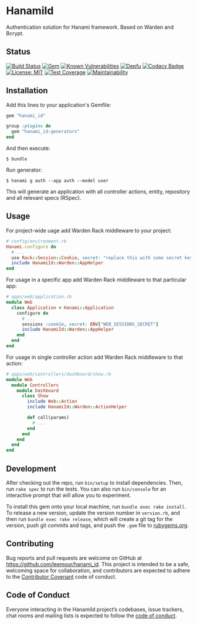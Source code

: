 # HanamiId

Authentication solution for Hanami framework. Based on Warden and Bcrypt.

## Status

[![Build Status](https://travis-ci.org/leemour/hanami_id.svg?branch=master)](https://travis-ci.org/leemour/hanami_id)
[![Gem](https://img.shields.io/gem/v/hanami_id.svg?style=flat)](http://rubygems.org/gems/hanami_id "View this project in Rubygems")
[![Known Vulnerabilities](https://snyk.io/test/github/leemour/hanami_id/badge.svg?targetFile=Gemfile.lock)](https://snyk.io/test/github/leemour/hanami_id?targetFile=Gemfile.lock)
[![Depfu](https://badges.depfu.com/badges/49e1b40e2b5a6d6d7fd89e97531bb65a/count.svg)](https://depfu.com/github/leemour/hanami_id?project_id=7886)
[![Codacy Badge](https://api.codacy.com/project/badge/Grade/c05fdf7a87204e53b79cb4a77b44f41a)](https://www.codacy.com/app/leemour/hanami_id?utm_source=github.com&amp;utm_medium=referral&amp;utm_content=leemour/hanami_id&amp;utm_campaign=Badge_Grade)
[![License: MIT](https://img.shields.io/badge/License-MIT-yellow.svg)](https://opensource.org/licenses/MIT)
[![Test Coverage](https://api.codeclimate.com/v1/badges/c4c03486c0bf75b6fb44/test_coverage)](https://codeclimate.com/github/leemour/hanami_id/test_coverage)
[![Maintainability](https://api.codeclimate.com/v1/badges/c4c03486c0bf75b6fb44/maintainability)](https://codeclimate.com/github/leemour/hanami_id/maintainability)

## Installation

Add this lines to your application's Gemfile:

```ruby
gem "hanami_id"

group :plugins do
  gem "hanami_id-generators"
end
```

And then execute:

    $ bundle

Run generator:

    $ hanami g auth --app auth --model user

This will generate an application with all controller actions, entity,
repository and all relevant specs (RSpec).

## Usage

For project-wide uage add Warden Rack middleware to your project:
```ruby
# config/environment.rb
Hanami.configure do
  # ...
  use Rack::Session::Cookie, secret: "replace this with some secret key"
  include HanamiId::Warden::AppHelper
end
```

For usage in a specific app add Warden Rack middleware to that particular app:
```ruby
# apps/web/application.rb
module Web
  class Application < Hanami::Application
    configure do
      # ...
      sessions :cookie, secret: ENV["WEB_SESSIONS_SECRET"]
      include HanamiId::Warden::AppHelper
    end
  end
end
```

For usage in single controller action add Warden Rack middleware to that action:
```ruby
# apps/web/controllers/dashboard/show.rb
module Web
  module Controllers
    module Dashboard
      class Show
        include Web::Action
        include HanamiId::Warden::ActionHelper

        def call(params)
          # ...
        end
      end
    end
  end
end
```

## Development

After checking out the repo, run `bin/setup` to install dependencies. Then, run `rake spec` to run the tests. You can also run `bin/console` for an interactive prompt that will allow you to experiment.

To install this gem onto your local machine, run `bundle exec rake install`. To release a new version, update the version number in `version.rb`, and then run `bundle exec rake release`, which will create a git tag for the version, push git commits and tags, and push the `.gem` file to [rubygems.org](https://rubygems.org).

## Contributing

Bug reports and pull requests are welcome on GitHub at https://github.com/leemour/hanami_id. This project is intended to be a safe, welcoming space for collaboration, and contributors are expected to adhere to the [Contributor Covenant](http://contributor-covenant.org) code of conduct.

## Code of Conduct

Everyone interacting in the HanamiId project’s codebases, issue trackers, chat rooms and mailing lists is expected to follow the [code of conduct](https://github.com/leemour/hanami_id/CODE_OF_CONDUCT.md).
